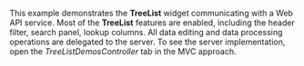 This example demonstrates the **TreeList** widget communicating with a&nbsp;Web API service. Most of&nbsp;the **TreeList** features are enabled, including the header filter, search panel, lookup columns. All data editing and data processing operations are delegated to&nbsp;the server. To&nbsp;see the server implementation, open the _TreeListDemosController_ tab in&nbsp;the MVC&nbsp;approach.